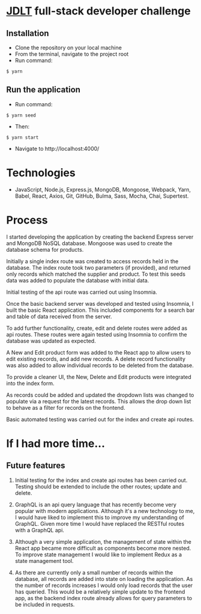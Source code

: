 # [JDLT](https://jdlt.co.uk) full-stack developer challenge

<!-- We're hoping to see how you approach a challenge and what sort of standards you use in your code so please feel free to be as creative as you like.

The [job spec](https://jdlt.co.uk/join/full-stack-developer) will help you understand what we'd like to see.

## Dependencies
* NPM / Yarn
## Instructions
From the project root folder:
```
$ npm install
```
OR
```
$ yarn
```
Then it's over to you!

**Please demonstrate:**
* Selecting suppliers and products in the drop-downs
* A round-trip to a server pulling back prices
* Displaying the returned data in the grid
* Anything else you'd like to show us

### Sample data

| Supplier    | Product      | Price (£) |
| ------------|--------------|-----------|
| New Co Ltd  | Small wongle | 5         |
| New Co Ltd  | Large wongle | 8         |
| New Co Ltd  | Super wongle | 12        |
| Old Co Ltd  | Mini wongle  | 4         |
| Old Co Ltd  | Small wongle | 6         |
| Old Co Ltd  | Large wongle | 9         |
| Old Co Ltd  | Super wongle | 13        | -->

## Installation

* Clone the repository on your local machine
* From the terminal, navigate to the project root
* Run command:
```
$ yarn
```

## Run the application

* Run command:
```
$ yarn seed
```
* Then:
```
$ yarn start
```
* Navigate to http://localhost:4000/

# Technologies
* JavaScript, Node.js, Express.js, MongoDB, Mongoose, Webpack, Yarn, Babel, React, Axios, Git, GitHub, Bulma, Sass, Mocha, Chai, Supertest.


# Process
I started developing the application by creating the backend Express server and MongoDB NoSQL database. Mongoose was used to create the database schema for products.

Initially a single index route was created to access records held in the database. The index route took two parameters (if provided), and returned only records which matched the supplier and product. To test this seeds data was added to populate the database with initial data.

Initial testing of the api route was carried out using Insomnia.

Once the basic backend server was developed and tested using Insomnia, I built the basic React application. This included components for a search bar and table of data received from the server.

To add further functionality, create, edit and delete routes were added as api routes. These routes were again tested using Insomnia to confirm the database was updated as expected.

A New and Edit product form was added to the React app to allow users to edit existing records, and add new records. A delete record functionality was also added to allow individual records to be deleted from the database.

To provide a cleaner UI, the New, Delete and Edit products were integrated into the index form.

As records could be added and updated the dropdown lists was changed to populate via a request for the latest records. This allows the drop down list to behave as a filter for records on the frontend.

Basic automated testing was carried out for the index and create api routes.

# If I had more time...

## Future features

1. Initial testing for the index and create api routes has been carried out. Testing should be extended to include the other routes; update and delete.

2. GraphQL is an api query language that has recently become very popular with modern applications. Although it's a new technology to me, I would have liked to implement this to improve my understanding of GraphQL. Given more time I would have replaced the RESTful routes with a GraphQL api.

3. Although a very simple application, the management of state within the React app became more difficult as components become more nested. To improve state management I would like to implement Redux as a state management tool.

4. As there are currently only a small number of records within the database, all records are added into state on loading the application. As the number of records increases I would only load records that the user has queried. This would be a relatively simple update to the frontend app, as the backend index route already allows for query parameters to be included in requests.
